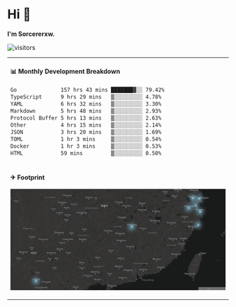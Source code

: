 # Hi 👋

**I'm Sorcererxw.**

![visitors](https://visitor-badge.glitch.me/badge?page_id=sorcererxw.sorcererx)

<table width="800px">
<tr>
<td valign="top" width="50%">

#### 📊 Monthly Development Breakdown

<!--START_SECTION:waka-->
```text
Go              157 hrs 43 mins ███████▓░░ 79.42%
TypeScript      9 hrs 29 mins   ▒░░░░░░░░░ 4.78%
YAML            6 hrs 32 mins   ▒░░░░░░░░░ 3.30%
Markdown        5 hrs 48 mins   ▒░░░░░░░░░ 2.93%
Protocol Buffer 5 hrs 13 mins   ▒░░░░░░░░░ 2.63%
Other           4 hrs 15 mins   ▒░░░░░░░░░ 2.14%
JSON            3 hrs 20 mins   ▒░░░░░░░░░ 1.69%
TOML            1 hr 3 mins     ▒░░░░░░░░░ 0.54%
Docker          1 hr 3 mins     ▒░░░░░░░░░ 0.53%
HTML            59 mins         ▒░░░░░░░░░ 0.50%
```
<!--END_SECTION:waka-->

</tr>
<tr>
<td colspan="2">

#### ✈ Footprint

![footprint](./footprint.png)

</td>
</tr>
</table>


